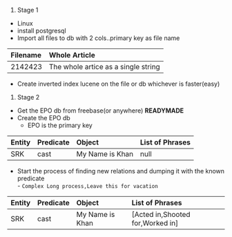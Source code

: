 1.  Stage 1 

  - Linux
  - install postgresql
  - Import all files to db with 2 cols..primary key as file name   
  
Filename | Whole Article
:----------|:--------------
2142423|The whole artice as a single string
		  
  - Create inverted index lucene on the file or db whichever is faster(easy)
   
1. Stage 2

  - Get the EPO db from freebase(or anywhere) __READYMADE__
  - Create the EPO db
     - EPO is the primary key

Entity|Predicate|Object|List of Phrases
:-----|:--------|:-----|:---------------
SRK|cast|My Name is Khan|null
		
  - Start the process of finding new relations and dumping it with the known predicate  
        - `Complex Long process,Leave this for vacation`
  
Entity|Predicate|Object|List of Phrases
:-----|:--------|:-----|:---------------
SRK|cast|My Name is Khan|[Acted in,Shooted for,Worked in]